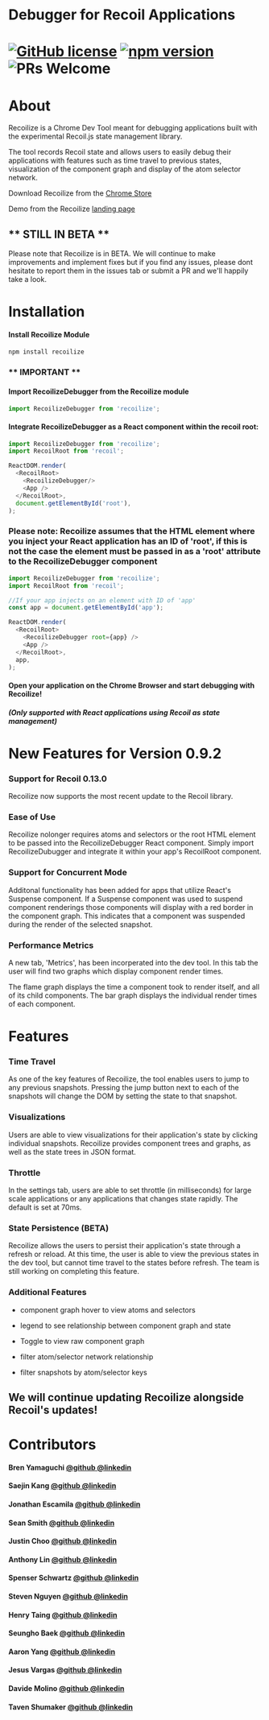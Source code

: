 <meta name='keywords' content='Recoil, Recoil.js, Recoil Dev Tool, Recoilize, Chrome Dev Tool, Recoil Chrome'>

<h1>Debugger for Recoil Applications</h1>

# [![GitHub license](https://img.shields.io/badge/license-MIT-blue.svg)](https://github.com/oslabs-beta/Recoilize/blob/staging/LICENSE) [![npm version](https://img.shields.io/npm/v/recoilize)](https://www.npmjs.com/package/recoilize) ![PRs Welcome](https://img.shields.io/badge/PRs-welcome-brightgreen.svg)

<h1> About</h1>
<p>
Recoilize is a Chrome Dev Tool meant for debugging applications built with the experimental Recoil.js state management library.

The tool records Recoil state and allows users to easily debug their applications with features such as time travel to previous states, visualization of the component graph and display of the atom selector network.
</p>

<p>
Download Recoilize from the <a href='https://chrome.google.com/webstore/detail/recoilize/jhfmmdhbinleghabnblahfjfalfgidik'>Chrome Store</a>
</p>

<p>Demo from the Recoilize <a href='https://github.com/justinchoo93/recoil-paint'>landing page</a></p>

<h2>
** STILL IN BETA **
</h2>

<p>Please note that Recoilize is in BETA. We will continue to make improvements and implement fixes but if you find any issues, please dont hesitate to report them in the issues tab or submit a PR and we'll happily take a look.</p>

<h1>
Installation
</h1>

#### Install Recoilize Module

```js
npm install recoilize
```

### ** IMPORTANT **

#### Import RecoilizeDebugger from the Recoilize module

```js
import RecoilizeDebugger from 'recoilize';
```

#### Integrate RecoilizeDebugger as a React component within the recoil root:

```js
import RecoilizeDebugger from 'recoilize';
import RecoilRoot from 'recoil';

ReactDOM.render(
  <RecoilRoot>
    <RecoilizeDebugger/>
    <App />
  </RecoilRoot>,
  document.getElementById('root'),
);
```

### Please note: Recoilize assumes that the HTML element where you inject your React application has an ID of 'root', if this is not the case the element must be passed in as a 'root' attribute to the RecoilizeDebugger component

```js
import RecoilizeDebugger from 'recoilize';
import RecoilRoot from 'recoil';

//If your app injects on an element with ID of 'app'
const app = document.getElementById('app');

ReactDOM.render(
  <RecoilRoot>
    <RecoilizeDebugger root={app} />
    <App />
  </RecoilRoot>,
  app,
);
```

#### Open your application on the Chrome Browser and start debugging with Recoilize!

##### (Only supported with React applications using Recoil as state management)

<h1>New Features for Version 0.9.2</h1>
<h3>Support for Recoil 0.13.0</h3>
<p>Recoilize now supports the most recent update to the Recoil library.</p>

<h3>Ease of Use</h3>
<p>Recoilize nolonger requires atoms and selectors or the root HTML element to be passed into the RecoilizeDebugger React component. Simply import RecoilizeDubugger and integrate it within your app's RecoilRoot component.</p>

<h3>Support for Concurrent Mode</h3>
<p>Additonal functionality has been added for apps that utilize React's Suspense component. If a Suspense component was used to suspend component renderings those components will display with a red border in the component graph. This indicates that a component was suspended during the render of the selected snapshot.</p>

<h3>Performance Metrics</h3>
<p>A new tab, 'Metrics', has been incorperated into the dev tool. In this tab the user will find two graphs which display component render times.

The flame graph displays the time a component took to render itself, and all of its child components. The bar graph displays the individual render times of each component.<p>



<h1>Features</h1>
<h3>Time Travel</h3>
<p>As one of the key features of Recoilize, the tool enables users to jump to any previous snapshots. Pressing the jump button next to each of the snapshots will change the DOM by setting the state to that snapshot.<p>

<h3>Visualizations</h3>
<p>Users are able to view visualizations for their application's state by clicking individual snapshots. Recoilize provides component trees and graphs, as well as the state trees in JSON format.<p>

<h3>Throttle</h3>
<p>In the settings tab, users are able to set throttle (in milliseconds) for large scale applications or any applications that changes state rapidly. The default is set at 70ms.<p>

<h3>State Persistence (BETA)</h3>
<p>Recoilize allows the users to persist their application's state through a refresh or reload. At this time, the user is able to view the previous states in the dev tool, but cannot time travel to the states before refresh. The team is still working on completing this feature.</p>

<h3>Additional Features</h3>
<ul><li>component graph hover to view atoms and selectors</li></ul>
<ul><li>legend to see relationship between component graph and state</li></ul>
<ul><li>Toggle to view raw component graph</li></ul>
<ul><li>filter atom/selector network relationship</li></ul>
<ul><li>filter snapshots by atom/selector keys</li></ul>

<h2> We will continue updating Recoilize alongside Recoil's updates!</h2>

<h1>
 Contributors
</h1>

<h4>Bren Yamaguchi <a href='https://github.com/brenyama' target="_blank">@github </a><a  href='https://www.linkedin.com/in/brenyamaguchi/' target="_blank">@linkedin</a></h4>

<h4>Saejin Kang <a  href='https://github.com/skang1004' target="_blank">@github </a><a  href='https://www.linkedin.com/in/saejinkang1004/' target="_blank">@linkedin</a></h4>

<h4>Jonathan Escamila <a  href='https://github.com/jonescamilla' target="_blank">@github </a><a  href='https://www.linkedin.com/in/jon-escamilla/' target="_blank">@linkedin</a> </h4>

<h4>Sean Smith <a  href='https://github.com/SmithSean17' target="_blank">@github </a><a  href='https://www.linkedin.com/in/sean-smith17/' target="_blank">@linkedin</a> </h4>

<h4>Justin Choo <a href='https://github.com/justinchoo93' target="_blank">@github </a><a  href='https://www.linkedin.com/in/justinchoo93/' target="_blank">@linkedin</a></h4>

<h4>Anthony Lin <a  href='https://github.com/anthonylin198' target="_blank">@github </a><a  href='https://www.linkedin.com/in/anthony-lin/' target="_blank">@linkedin</a></h4>

<h4>Spenser Schwartz <a  href='https://github.com/spenserschwartz' target="_blank">@github </a><a  href='https://www.linkedin.com/in/spenser-schwartz/' target="_blank">@linkedin</a> </h4>

<h4>Steven Nguyen <a  href='https://github.com/Steven-Nguyen-T' target="_blank">@github </a><a  href='https://www.linkedin.com/in/steven-nguyen-t/' target="_blank">@linkedin</a> </h4>

<h4>Henry Taing <a  href='https://github.com/henrytaing' target="_blank">@github </a><a  href='https://www.linkedin.com/in/henrytaing/' target="_blank">@linkedin</a> </h4>

<h4>Seungho Baek <a  href='https://github.com/hobaek' target="_blank">@github </a><a  href='https://www.linkedin.com/in/s2unghobaek/' target="_blank">@linkedin</a> </h4>

<h4>Aaron Yang <a  href='https://github.com/aaronyang24' target="_blank">@github </a><a  href='https://www.linkedin.com/in/aaronyang24/' target="_blank">@linkedin</a> </h4>

<h4>Jesus Vargas <a  href='https://github.com/jmodestov' target="_blank">@github </a><a  href='https://www.linkedin.com/in/jesus-modesto-vargas/' target="_blank">@linkedin</a> </h4>

<h4>Davide Molino <a  href='https://github.com/davidemmolino' target="_blank">@github </a><a  href='https://www.linkedin.com/in/davide-molino/' target="_blank">@linkedin</a> </h4>

<h4>Taven Shumaker <a  href='https://github.com/TavenShumaker' target="_blank">@github </a><a  href='https://www.linkedin.com/in/Taven-Shumaker/' target="_blank">@linkedin</a> </h4>